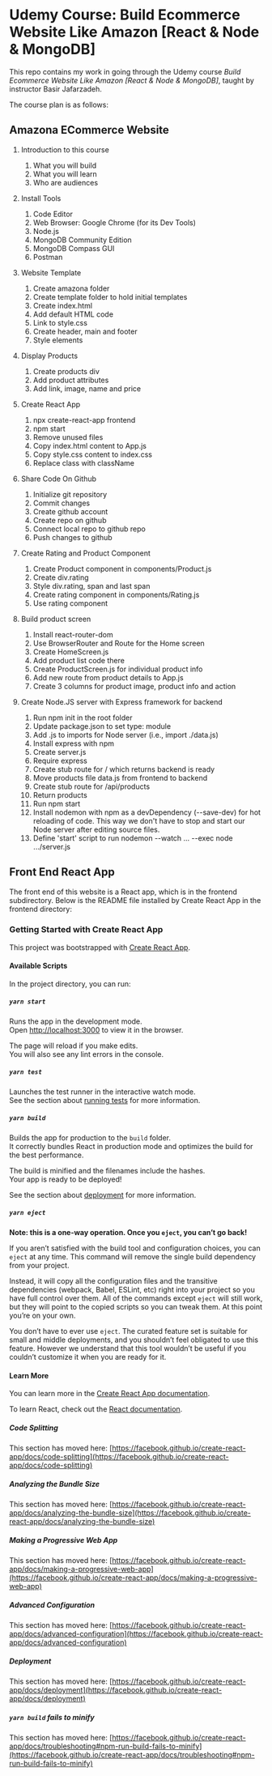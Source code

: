 # Udemy Course: Build Ecommerce Website Like Amazon [React & Node & MongoDB]

This repo contains my work in going through the Udemy course _Build Ecommerce
Website Like Amazon [React & Node & MongoDB]_, taught by instructor Basir
Jafarzadeh.

The course plan is as follows:

## Amazona ECommerce Website

1. Introduction to this course
   1. What you will build
   2. What you will learn
   3. Who are audiences

2. Install Tools
   1. Code Editor
   2. Web Browser: Google Chrome (for its Dev Tools)
   3. Node.js
   4. MongoDB Community Edition
   5. MongoDB Compass GUI
   6. Postman

3. Website Template
   1. Create amazona folder
   2. Create template folder to hold initial templates
   3. Create index.html
   4. Add default HTML code
   5. Link to style.css
   6. Create header, main and footer
   7. Style elements

4. Display Products
   1. Create products div
   2. Add product attributes
   3. Add link, image, name and price

5. Create React App
   1. npx create-react-app frontend
   2. npm start
   3. Remove unused files
   4. Copy index.html content to App.js
   5. Copy style.css content to index.css
   6. Replace class with className

6. Share Code On Github
   1. Initialize git repository
   2. Commit changes
   3. Create github account
   4. Create repo on github
   5. Connect local repo to github repo
   6. Push changes to github

7. Create Rating and Product Component
   1. Create Product component in components/Product.js
   2. Create div.rating
   3. Style div.rating, span and last span
   4. Create rating component in components/Rating.js
   5. Use rating component

8. Build product screen
    1. Install react-router-dom
    2. Use BrowserRouter and Route for the Home screen
    3. Create HomeScreen.js
    4. Add product list code there
    5. Create ProductScreen.js for individual product info
    6. Add new route from product details to App.js
    7. Create 3 columns for product image, product info and action

9. Create Node.JS server with Express framework for backend
    1. Run npm init in the root folder
    2. Update package.json to set type: module
    3. Add .js to imports for Node server (i.e., import ./data.js)
    4. Install express with npm
    5. Create server.js
    6. Require express
    7. Create stub route for / which returns backend is ready
    8. Move products file data.js from frontend to backend
    9. Create stub route for /api/products
    10. Return products
    11. Run npm start
    12. Install nodemon with npm as a devDependency (--save-dev) for hot
        reloading of code. This way we don't have to stop and start our
        Node server after editing source files.
    13. Define 'start' script to run nodemon --watch ... --exec node .../server.js


## Front End React App

The front end of this website is a React app, which is in the frontend
subdirectory. Below is the README file installed by Create React App in the
frontend directory:

### Getting Started with Create React App ###

This project was bootstrapped with [Create React App](https://github.com/facebook/create-react-app).

#### Available Scripts ####

In the project directory, you can run:

##### `yarn start` #####

Runs the app in the development mode.\
Open [http://localhost:3000](http://localhost:3000) to view it in the browser.

The page will reload if you make edits.\
You will also see any lint errors in the console.

##### `yarn test` #####

Launches the test runner in the interactive watch mode.\
See the section about [running tests](https://facebook.github.io/create-react-app/docs/running-tests) for more information.

##### `yarn build` #####

Builds the app for production to the `build` folder.\
It correctly bundles React in production mode and optimizes the build for the best performance.

The build is minified and the filenames include the hashes.\
Your app is ready to be deployed!

See the section about [deployment](https://facebook.github.io/create-react-app/docs/deployment) for more information.

##### `yarn eject` #####

**Note: this is a one-way operation. Once you `eject`, you can’t go back!**

If you aren’t satisfied with the build tool and configuration choices, you can `eject` at any time. This command will remove the single build dependency from your project.

Instead, it will copy all the configuration files and the transitive dependencies (webpack, Babel, ESLint, etc) right into your project so you have full control over them. All of the commands except `eject` will still work, but they will point to the copied scripts so you can tweak them. At this point you’re on your own.

You don’t have to ever use `eject`. The curated feature set is suitable for small and middle deployments, and you shouldn’t feel obligated to use this feature. However we understand that this tool wouldn’t be useful if you couldn’t customize it when you are ready for it.

#### Learn More ####

You can learn more in the [Create React App documentation](https://facebook.github.io/create-react-app/docs/getting-started).

To learn React, check out the [React documentation](https://reactjs.org/).

##### Code Splitting #####

This section has moved here: [https://facebook.github.io/create-react-app/docs/code-splitting](https://facebook.github.io/create-react-app/docs/code-splitting)

##### Analyzing the Bundle Size #####

This section has moved here: [https://facebook.github.io/create-react-app/docs/analyzing-the-bundle-size](https://facebook.github.io/create-react-app/docs/analyzing-the-bundle-size)

##### Making a Progressive Web App #####

This section has moved here: [https://facebook.github.io/create-react-app/docs/making-a-progressive-web-app](https://facebook.github.io/create-react-app/docs/making-a-progressive-web-app)

##### Advanced Configuration #####

This section has moved here: [https://facebook.github.io/create-react-app/docs/advanced-configuration](https://facebook.github.io/create-react-app/docs/advanced-configuration)

##### Deployment #####

This section has moved here: [https://facebook.github.io/create-react-app/docs/deployment](https://facebook.github.io/create-react-app/docs/deployment)

##### `yarn build` fails to minify #####

This section has moved here: [https://facebook.github.io/create-react-app/docs/troubleshooting#npm-run-build-fails-to-minify](https://facebook.github.io/create-react-app/docs/troubleshooting#npm-run-build-fails-to-minify)
